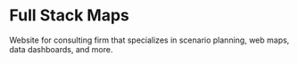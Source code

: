 # Full Stack Maps
Website for consulting firm that specializes in scenario planning, web maps, data dashboards, and more.


